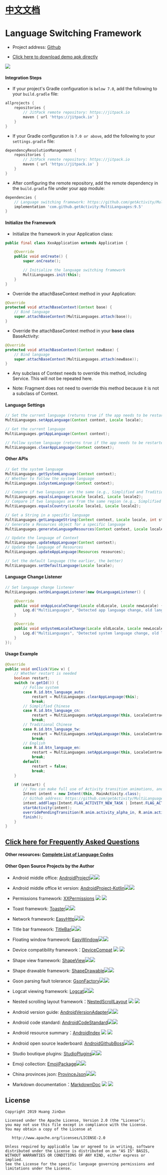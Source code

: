 # [中文文档](README.md)

# Language Switching Framework

* Project address: [Github](https://github.com/getActivity/MultiLanguages)

* [Click here to download demo apk directly](https://github.com/getActivity/MultiLanguages/releases/download/9.5/MultiLanguages.apk)

![](picture/dynamic_figure.gif)

#### Integration Steps

* If your project's Gradle configuration is `below 7.0`, add the following to your `build.gradle` file:

```groovy
allprojects {
    repositories {
        // JitPack remote repository: https://jitpack.io
        maven { url 'https://jitpack.io' }
    }
}
```

* If your Gradle configuration is `7.0 or above`, add the following to your `settings.gradle` file:

```groovy
dependencyResolutionManagement {
    repositories {
        // JitPack remote repository: https://jitpack.io
        maven { url 'https://jitpack.io' }
    }
}
```

* After configuring the remote repository, add the remote dependency in the `build.gradle` file under your app module:

```groovy
dependencies {
    // Language switching framework: https://github.com/getActivity/MultiLanguages
    implementation 'com.github.getActivity:MultiLanguages:9.5'
}
```

#### Initialize the Framework

* Initialize the framework in your Application class:

```java
public final class XxxApplication extends Application {

    @Override
    public void onCreate() {
        super.onCreate();

        // Initialize the language switching framework
        MultiLanguages.init(this);
    }
}
```

* Override the attachBaseContext method in your Application:

```java
@Override
protected void attachBaseContext(Context base) {
    // Bind language
    super.attachBaseContext(MultiLanguages.attach(base));
}
```

* Override the attachBaseContext method in your **base class** BaseActivity:

```java
@Override
protected void attachBaseContext(Context newBase) {
    // Bind language
    super.attachBaseContext(MultiLanguages.attach(newBase));
}
```

* Any subclass of Context needs to override this method, including Service. This will not be repeated here.

* Note: Fragment does not need to override this method because it is not a subclass of Context.

#### Language Settings

```java
// Set the current language (returns true if the app needs to be restarted)
MultiLanguages.setAppLanguage(Context context, Locale locale);

// Get the current language
MultiLanguages.getAppLanguage(Context context);

// Follow system language (returns true if the app needs to be restarted)
MultiLanguages.clearAppLanguage(Context context);
```

#### Other APIs

```java
// Get the system language
MultiLanguages.getSystemLanguage(Context context);
// Whether to follow the system language
MultiLanguages.isSystemLanguage(Context context);

// Compare if two languages are the same (e.g., Simplified and Traditional Chinese, American and British English)
MultiLanguages.equalsLanguage(Locale locale1, Locale locale2);
// Compare if two languages are from the same region (e.g., Simplified Chinese in Mainland China, Traditional Chinese in Taiwan)
MultiLanguages.equalsCountry(Locale locale1, Locale locale2);

// Get a String in a specific language
MultiLanguages.getLanguageString(Context context, Locale locale, int stringId);
// Generate a Resources object for a specific language
MultiLanguages.generateLanguageResources(Context context, Locale locale);

// Update the language of Context
MultiLanguages.updateAppLanguage(Context context);
// Update the language of Resources
MultiLanguages.updateAppLanguage(Resources resources);

// Set the default language (the earlier, the better)
MultiLanguages.setDefaultLanguage(Locale locale);
```

#### Language Change Listener

```java
// Set language change listener
MultiLanguages.setOnLanguageListener(new OnLanguageListener() {

    @Override
    public void onAppLocaleChange(Locale oldLocale, Locale newLocale) {
        Log.d("MultiLanguages", "Detected app language change, old language: " + oldLocale + ", new language: " + newLocale);
    }

    @Override
    public void onSystemLocaleChange(Locale oldLocale, Locale newLocale) {
        Log.d("MultiLanguages", "Detected system language change, old language: " + oldLocale + ", new language: " + newLocale + ", following system: " + MultiLanguages.isSystemLanguage());
    }
});
```

#### Usage Example

```java
@Override
public void onClick(View v) {
    // Whether restart is needed
    boolean restart;
    switch (v.getId()) {
        // Follow system
        case R.id.btn_language_auto:
            restart = MultiLanguages.clearAppLanguage(this);
            break;
        // Simplified Chinese
        case R.id.btn_language_cn:
            restart = MultiLanguages.setAppLanguage(this, LocaleContract.getSimplifiedChineseLocale());
            break;
        // Traditional Chinese
        case R.id.btn_language_tw:
            restart = MultiLanguages.setAppLanguage(this, LocaleContract.getTraditionalChineseLocale());
            break;
        // English
        case R.id.btn_language_en:
            restart = MultiLanguages.setAppLanguage(this, LocaleContract.getEnglishLocale());
            break;
        default:
            restart = false;
            break;
    }

    if (restart) {
        // You can make full use of Activity transition animations, and set a fade effect when switching
        Intent intent = new Intent(this, MainActivity.class);
        // Github address: https://github.com/getActivity/MultiLanguages/issues/55
        intent.addFlags(Intent.FLAG_ACTIVITY_NEW_TASK | Intent.FLAG_ACTIVITY_CLEAR_TASK);
        startActivity(intent);
        overridePendingTransition(R.anim.activity_alpha_in, R.anim.activity_alpha_out);
        finish();
    }
}
```

## [Click here for Frequently Asked Questions](HelpDoc-en.md)

#### Other resources: [Complete List of Language Codes](https://github.com/championswimmer/android-locales)

#### Other Open Source Projects by the Author

* Android middle office: [AndroidProject](https://github.com/getActivity/AndroidProject)![](https://img.shields.io/github/stars/getActivity/AndroidProject.svg)![](https://img.shields.io/github/forks/getActivity/AndroidProject.svg)

* Android middle office kt version: [AndroidProject-Kotlin](https://github.com/getActivity/AndroidProject-Kotlin)![](https://img.shields.io/github/stars/getActivity/AndroidProject-Kotlin.svg)![](https://img.shields.io/github/forks/getActivity/AndroidProject-Kotlin.svg)

* Permissions framework: [XXPermissions](https://github.com/getActivity/XXPermissions) ![](https://img.shields.io/github/stars/getActivity/XXPermissions.svg) ![](https://img.shields.io/github/forks/getActivity/XXPermissions.svg)

* Toast framework: [Toaster](https://github.com/getActivity/Toaster)![](https://img.shields.io/github/stars/getActivity/Toaster.svg)![](https://img.shields.io/github/forks/getActivity/Toaster.svg)

* Network framework: [EasyHttp](https://github.com/getActivity/EasyHttp)![](https://img.shields.io/github/stars/getActivity/EasyHttp.svg)![](https://img.shields.io/github/forks/getActivity/EasyHttp.svg)

* Title bar framework: [TitleBar](https://github.com/getActivity/TitleBar)![](https://img.shields.io/github/stars/getActivity/TitleBar.svg)![](https://img.shields.io/github/forks/getActivity/TitleBar.svg)

* Floating window framework: [EasyWindow](https://github.com/getActivity/EasyWindow)![](https://img.shields.io/github/stars/getActivity/EasyWindow.svg)![](https://img.shields.io/github/forks/getActivity/EasyWindow.svg)

* Device compatibility framework：[DeviceCompat](https://github.com/getActivity/DeviceCompat) ![](https://img.shields.io/github/stars/getActivity/DeviceCompat.svg) ![](https://img.shields.io/github/forks/getActivity/DeviceCompat.svg)

* Shape view framework: [ShapeView](https://github.com/getActivity/ShapeView)![](https://img.shields.io/github/stars/getActivity/ShapeView.svg)![](https://img.shields.io/github/forks/getActivity/ShapeView.svg)

* Shape drawable framework: [ShapeDrawable](https://github.com/getActivity/ShapeDrawable)![](https://img.shields.io/github/stars/getActivity/ShapeDrawable.svg)![](https://img.shields.io/github/forks/getActivity/ShapeDrawable.svg)

* Gson parsing fault tolerance: [GsonFactory](https://github.com/getActivity/GsonFactory)![](https://img.shields.io/github/stars/getActivity/GsonFactory.svg)![](https://img.shields.io/github/forks/getActivity/GsonFactory.svg)

* Logcat viewing framework: [Logcat](https://github.com/getActivity/Logcat)![](https://img.shields.io/github/stars/getActivity/Logcat.svg)![](https://img.shields.io/github/forks/getActivity/Logcat.svg)

* Nested scrolling layout framework：[NestedScrollLayout](https://github.com/getActivity/NestedScrollLayout) ![](https://img.shields.io/github/stars/getActivity/NestedScrollLayout.svg) ![](https://img.shields.io/github/forks/getActivity/NestedScrollLayout.svg)

* Android version guide: [AndroidVersionAdapter](https://github.com/getActivity/AndroidVersionAdapter)![](https://img.shields.io/github/stars/getActivity/AndroidVersionAdapter.svg)![](https://img.shields.io/github/forks/getActivity/AndroidVersionAdapter.svg)

* Android code standard: [AndroidCodeStandard](https://github.com/getActivity/AndroidCodeStandard)![](https://img.shields.io/github/stars/getActivity/AndroidCodeStandard.svg)![](https://img.shields.io/github/forks/getActivity/AndroidCodeStandard.svg)

* Android resource summary：[AndroidIndex](https://github.com/getActivity/AndroidIndex) ![](https://img.shields.io/github/stars/getActivity/AndroidIndex.svg) ![](https://img.shields.io/github/forks/getActivity/AndroidIndex.svg)

* Android open source leaderboard: [AndroidGithubBoss](https://github.com/getActivity/AndroidGithubBoss)![](https://img.shields.io/github/stars/getActivity/AndroidGithubBoss.svg)![](https://img.shields.io/github/forks/getActivity/AndroidGithubBoss.svg)

* Studio boutique plugins: [StudioPlugins](https://github.com/getActivity/StudioPlugins)![](https://img.shields.io/github/stars/getActivity/StudioPlugins.svg)![](https://img.shields.io/github/forks/getActivity/StudioPlugins.svg)

* Emoji collection: [EmojiPackage](https://github.com/getActivity/EmojiPackage)![](https://img.shields.io/github/stars/getActivity/EmojiPackage.svg)![](https://img.shields.io/github/forks/getActivity/EmojiPackage.svg)

* China provinces json: [ProvinceJson](https://github.com/getActivity/ProvinceJson)![](https://img.shields.io/github/stars/getActivity/ProvinceJson.svg)![](https://img.shields.io/github/forks/getActivity/ProvinceJson.svg)

* Markdown documentation：[MarkdownDoc](https://github.com/getActivity/MarkdownDoc) ![](https://img.shields.io/github/stars/getActivity/MarkdownDoc.svg) ![](https://img.shields.io/github/forks/getActivity/MarkdownDoc.svg)

## License

```text
Copyright 2019 Huang JinQun

Licensed under the Apache License, Version 2.0 (the "License");
you may not use this file except in compliance with the License.
You may obtain a copy of the License at

   http://www.apache.org/licenses/LICENSE-2.0

Unless required by applicable law or agreed to in writing, software
distributed under the License is distributed on an "AS IS" BASIS,
WITHOUT WARRANTIES OR CONDITIONS OF ANY KIND, either express or implied.
See the License for the specific language governing permissions and
limitations under the License.
```